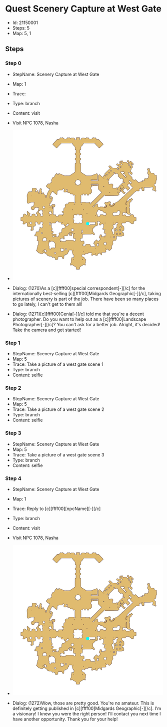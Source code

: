 # Quest Scenery Capture at West Gate

- Id: 21150001
- Steps: 5
- Map: 5, 1

## Steps

### Step 0
- StepName:  Scenery Capture at West Gate
- Map:  1
- Trace:  
- Type:  branch
- Content:  visit
- Visit NPC 1078, Nasha

- ![images/21150001_0.png](images/21150001_0.png)
- Dialog: (1270)As a [c][ffff00]special correspondent[-][/c] for the internationally best-selling [c][ffff00]Midgards Geographic[-][/c], taking pictures of scenery is part of the job. There have been so many places to go lately, I can't get to them all!
- Dialog: (1271)[c][ffff00]Cenia[-][/c] told me that you're a decent photographer. Do you want to help out as a [c][ffff00]Landscape Photographer[-][/c]? You can't ask for a better job. Alright, it's decided! Take the camera and get started!


### Step 1
- StepName:  Scenery Capture at West Gate
- Map:  5
- Trace:  Take a picture of a west gate scene 1
- Type:  branch
- Content:  selfie


### Step 2
- StepName:  Scenery Capture at West Gate
- Map:  5
- Trace:  Take a picture of a west gate scene 2
- Type:  branch
- Content:  selfie


### Step 3
- StepName:  Scenery Capture at West Gate
- Map:  5
- Trace:  Take a picture of a west gate scene 3
- Type:  branch
- Content:  selfie


### Step 4
- StepName:  Scenery Capture at West Gate
- Map:  1
- Trace:  Reply to [c][ffff00][npcName][-][/c]
- Type:  branch
- Content:  visit
- Visit NPC 1078, Nasha

- ![images/21150001_4.png](images/21150001_4.png)
- Dialog: (1272)Wow, those are pretty good. You're no amateur. This is definitely getting published in [c][ffff00]Midgards Geographic[-][/c]. I'm a visionary! I knew you were the right person! I'll contact you next time I have another opportunity. Thank you for your help!


